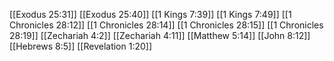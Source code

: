 [[Exodus 25:31]]
[[Exodus 25:40]]
[[1 Kings 7:39]]
[[1 Kings 7:49]]
[[1 Chronicles 28:12]]
[[1 Chronicles 28:14]]
[[1 Chronicles 28:15]]
[[1 Chronicles 28:19]]
[[Zechariah 4:2]]
[[Zechariah 4:11]]
[[Matthew 5:14]]
[[John 8:12]]
[[Hebrews 8:5]]
[[Revelation 1:20]]
